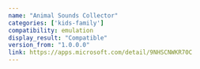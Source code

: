 ```yaml
---
name: "Animal Sounds Collector"
categories: ['kids-family']
compatibility: emulation
display_result: "Compatible"
version_from: "1.0.0.0"
link: https://apps.microsoft.com/detail/9NHSCNWKR70C
---
```

